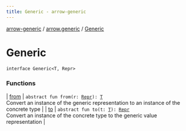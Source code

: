 ```yaml
---
title: Generic - arrow-generic
---
```


[arrow-generic](../../index.html) / [arrow.generic](../index.html) / [Generic](./index.html)

# Generic

`interface Generic<T, Repr>`

### Functions

| [from](from.html) | `abstract fun from(r: `[`Repr`](index.html#Repr)`): `[`T`](index.html#T)<br>Convert an instance of the generic representation to an instance of the concrete type |
| [to](to.html) | `abstract fun to(t: `[`T`](index.html#T)`): `[`Repr`](index.html#Repr)<br>Convert an instance of the concrete type to the generic value representation |

